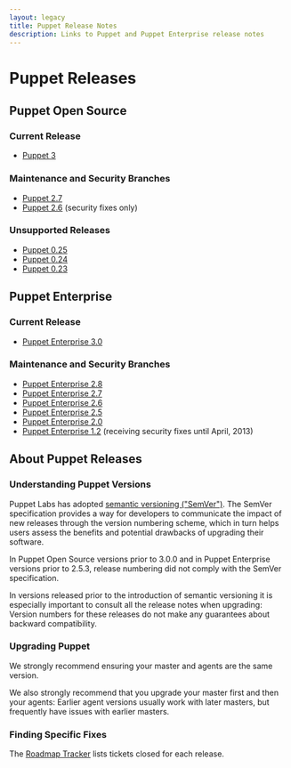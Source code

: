 ```yaml
---
layout: legacy
title: Puppet Release Notes
description: Links to Puppet and Puppet Enterprise release notes
---
```


# Puppet Releases

## Puppet Open Source

### Current Release
- [Puppet 3][3.x]

### Maintenance and Security Branches
- [Puppet 2.7][2.7]
- [Puppet 2.6][2.6] (security fixes only)

### Unsupported Releases
- [Puppet 0.25][]
- [Puppet 0.24][]
- [Puppet 0.23][]

## Puppet Enterprise

### Current Release

- [Puppet Enterprise 3.0][pe3.0]

### Maintenance and Security Branches
- [Puppet Enterprise 2.8][pe2.8]
- [Puppet Enterprise 2.7][pe2.7]
- [Puppet Enterprise 2.6][pe2.6]
- [Puppet Enterprise 2.5][pe2.5]
- [Puppet Enterprise 2.0][pe2.0]
- [Puppet Enterprise 1.2][pe1.2] (receiving security fixes until April, 2013)


## About Puppet Releases

### Understanding Puppet Versions

Puppet Labs has adopted [semantic versioning ("SemVer")][semver]. The SemVer specification provides a way for developers to communicate the impact of new releases through the version numbering scheme, which in turn helps users assess the benefits and potential drawbacks of upgrading their software.

In Puppet Open Source versions prior to 3.0.0 and in Puppet Enterprise versions prior to 2.5.3, release numbering did not comply with the SemVer specification.

In versions released prior to the introduction of semantic versioning it is especially important to consult all the release notes when upgrading: Version numbers for these releases do not make any guarantees about backward compatibility.

### Upgrading Puppet

We strongly recommend ensuring your master and agents are the same version.

We also strongly recommend that you upgrade your master first and then your agents: Earlier agent versions usually work with later masters, but frequently have issues with earlier masters.

### Finding Specific Fixes

The [Roadmap Tracker](http://projects.puppetlabs.com/projects/puppet/roadmap?tracker_ids%5B%5D=1&tracker_ids%5B%5D=2&tracker_ids%5B%5D=4&completed=1&with_subprojects=0&with_subprojects=0) lists tickets closed for each release.


[semver]: http://semver.org
[3.x]: /puppet/3/reference/release_notes.html
[2.7]: /puppet/2.7/reference/release_notes.html
[2.6]: /puppet/2.6/reference/release_notes.html
[pe3.0]: /pe/3.0/appendix.html#release-notes
[pe2.8]: /pe/2.8/appendix.html#release-notes
[pe2.7]: /pe/2.7/appendix.html#release-notes
[pe2.6]: /pe/2.6/appendix.html#release-notes
[pe2.5]: /pe/2.5/appendix.html#release-notes
[pe2.0]: /pe/2.0/welcome_whats_new.html
[pe1.2]: /pe/1.2/upgrading.html
[Puppet 0.25]: /puppet/0.25/reference/release_notes.html
[Puppet 0.24]: /puppet/0.24/reference/release_notes.html
[Puppet 0.23]: /puppet/0.23/reference/release_notes.html